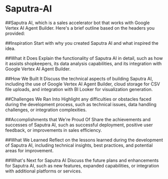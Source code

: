 # Saputra-AI
##Saputra AI, which is a sales accelerator bot that works with Google Vertex AI Agent Builder. Here's a brief outline based on the headers you provided:

##Inspiration
Start with why you created Saputra AI and what inspired the idea.

##What it Does
Explain the functionality of Saputra AI in detail, such as how it assists shopkeepers, its data analysis capabilities, and its integration with Google Vertex AI Agent Builder.

##How We Built It
Discuss the technical aspects of building Saputra AI, including the use of Google Vertex AI Agent Builder, cloud storage for CSV file uploads, and integration with BI Looker for visualization generation.

##Challenges We Ran Into
Highlight any difficulties or obstacles faced during the development process, such as technical issues, data handling challenges, or integration complexities.

##Accomplishments that We're Proud Of
Share the achievements and successes of Saputra AI, such as successful deployment, positive user feedback, or improvements in sales efficiency.

##What We Learned
Reflect on the lessons learned during the development of Saputra AI, including technical insights, best practices, and potential areas for improvement.

##What's Next for Saputra AI
Discuss the future plans and enhancements for Saputra AI, such as new features, expanded capabilities, or integration with additional platforms or services.
